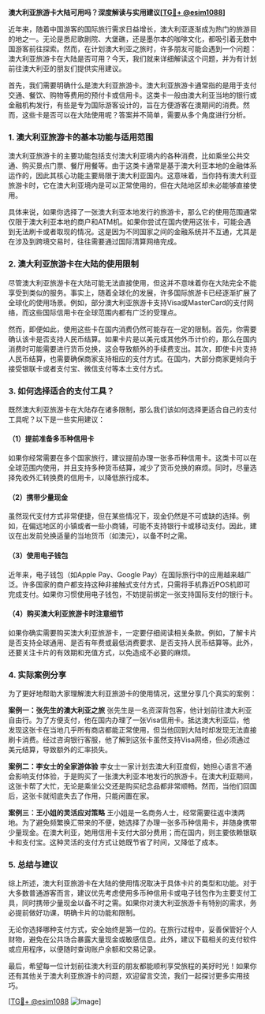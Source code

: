 **澳大利亚旅游卡大陆可用吗？深度解读与实用建议[[TG💪+ @esim1088](https://t.me/s/esim1088)]**

近年来，随着中国游客的国际旅行需求日益增长，澳大利亚逐渐成为热门的旅游目的地之一。无论是悉尼歌剧院、大堡礁，还是墨尔本的咖啡文化，都吸引着无数中国游客前往探索。然而，在计划澳大利亚之旅时，许多朋友可能会遇到一个问题：澳大利亚旅游卡在大陆是否可用？今天，我们就来详细解读这个问题，并为有计划前往澳大利亚的朋友们提供实用建议。

首先，我们需要明确什么是澳大利亚旅游卡。澳大利亚旅游卡通常指的是用于支付交通、餐饮、购物等费用的预付卡或信用卡。这类卡一般由澳大利亚当地的银行或金融机构发行，有些是专为国际游客设计的，旨在方便游客在澳期间的消费。然而，这些卡是否可以在大陆使用呢？答案并不简单，需要从多个角度进行分析。

### **1. 澳大利亚旅游卡的基本功能与适用范围**

澳大利亚旅游卡的主要功能包括支付澳大利亚境内的各种消费，比如乘坐公共交通、购买景点门票、餐厅用餐等。由于这类卡通常是基于澳大利亚本地的金融体系运作的，因此其核心功能主要局限于澳大利亚国内。这意味着，当你持有澳大利亚旅游卡时，它在澳大利亚境内是可以正常使用的，但在大陆地区却未必能够直接使用。

具体来说，如果你选择了一张澳大利亚本地发行的旅游卡，那么它的使用范围通常仅限于澳大利亚本地的商户和ATM机。如果你尝试在国内使用这张卡，可能会遇到无法刷卡或者取现的情况。这是因为不同国家之间的金融系统并不互通，尤其是在涉及到跨境交易时，往往需要通过国际清算网络完成。

### **2. 澳大利亚旅游卡在大陆的使用限制**

尽管澳大利亚旅游卡在大陆可能无法直接使用，但这并不意味着你在大陆完全不能享受到类似的服务。事实上，随着全球化的发展，许多国际旅游卡已经逐渐扩展了全球化的使用场景。例如，部分澳大利亚旅游卡支持Visa或MasterCard的支付网络，而这些国际信用卡在全球范围内都有广泛的受理点。

然而，即便如此，使用这些卡在国内消费仍然可能存在一定的限制。首先，你需要确认该卡是否支持人民币结算。如果卡片是以美元或其他外币计价的，那么在国内消费时可能需要进行货币兑换，这会导致额外的手续费支出。其次，即使卡片支持人民币结算，也需要确保商家支持相应的支付方式。在国内，大部分商家更倾向于接受银联卡或者支付宝、微信支付等本土支付方式。

### **3. 如何选择适合的支付工具？**

既然澳大利亚旅游卡在大陆存在诸多限制，那么我们该如何选择更适合自己的支付工具呢？以下是一些实用建议：

#### **（1）提前准备多币种信用卡**
如果你经常需要在多个国家旅行，建议提前办理一张多币种信用卡。这类卡可以在全球范围内使用，并且支持多种货币结算，减少了货币兑换的麻烦。同时，尽量选择免收外汇转换费的信用卡，以降低旅行成本。

#### **（2）携带少量现金**
虽然现代支付方式非常便捷，但在某些情况下，现金仍然是不可或缺的选择。例如，在偏远地区的小镇或者一些小商铺，可能不支持银行卡或移动支付。因此，建议在出发前兑换适量的当地货币（如澳元），以备不时之需。

#### **（3）使用电子钱包**
近年来，电子钱包（如Apple Pay、Google Pay）在国际旅行中的应用越来越广泛。许多国家的商户都支持这种非接触式支付方式，只需将手机靠近POS机即可完成支付。如果你习惯使用电子钱包，不妨提前绑定一张支持国际支付的银行卡。

#### **（4）购买澳大利亚旅游卡时注意细节**
如果你确实需要购买澳大利亚旅游卡，一定要仔细阅读相关条款。例如，了解卡片是否支持全球通用、是否有年费或最低消费要求、是否支持人民币结算等。此外，还要关注卡片的有效期和充值方式，以免造成不必要的麻烦。

### **4. 实际案例分享**

为了更好地帮助大家理解澳大利亚旅游卡的使用情况，这里分享几个真实的案例：

**案例一：张先生的澳大利亚之旅**
张先生是一名资深背包客，他计划前往澳大利亚自由行。为了方便支付，他在国内办理了一张Visa信用卡。抵达澳大利亚后，他发现这张卡在当地几乎所有商店都能正常使用，但当他回到大陆时却发现无法直接刷卡消费。经过咨询银行客服，他了解到这张卡虽然支持Visa网络，但必须通过美元结算，导致额外的汇率损失。

**案例二：李女士的全家游体验**
李女士一家计划去澳大利亚度假，她担心语言不通会影响支付体验，于是购买了一张澳大利亚本地发行的旅游卡。在澳大利亚期间，这张卡帮了大忙，无论是乘坐公交还是购买纪念品都非常顺畅。然而，当他们回国后，这张卡就彻底失去了作用，只能闲置在家。

**案例三：王小姐的灵活应对策略**
王小姐是一名商务人士，经常需要往返中澳两地。为了避免频繁换汇带来的不便，她选择了办理一张多币种信用卡，并随身携带少量现金。在澳大利亚，她用信用卡支付大部分费用；而在国内，则主要依赖银联卡和支付宝。这种灵活的支付方式让她既节省了时间，又降低了成本。

### **5. 总结与建议**

综上所述，澳大利亚旅游卡在大陆的使用情况取决于具体卡片的类型和功能。对于大多数普通游客而言，建议优先考虑使用多币种信用卡或电子钱包作为主要支付工具，同时携带少量现金以备不时之需。如果你对澳大利亚旅游卡有特别的需求，务必提前做好功课，明确卡片的功能和限制。

无论你选择哪种支付方式，安全始终是第一位的。在旅行过程中，妥善保管好个人财物，避免在公共场合暴露大量现金或敏感信息。此外，建议下载相关的支付软件或应用程序，以便随时查询账户余额和交易记录。

最后，希望每一位计划前往澳大利亚的朋友都能顺利享受旅程的美好时光！如果你还有其他关于澳大利亚旅游卡的问题，欢迎留言交流，我们一起探讨更多实用技巧。

[[TG💪+ @esim1088](https://t.me/s/esim1088) ![Image](https://i.postimg.cc/4NQfJmqS/Snipaste-2025-05-13-00-14-12.png)]